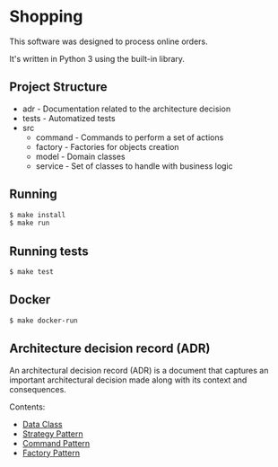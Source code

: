 # Shopping

This software was designed to process online orders. 

It's written in Python 3 using the built-in library.

## Project Structure
* adr - Documentation related to the architecture decision
* tests - Automatized tests 
* src
  * command - Commands to perform a set of actions
  * factory - Factories for objects creation
  * model - Domain classes
  * service - Set of classes to handle with business logic
  
## Running

```bash
$ make install
$ make run 
```

## Running tests
```bash
$ make test
```

## Docker
```bash
$ make docker-run
```

## Architecture decision record (ADR)

An architectural decision record (ADR) is a document that captures an important architectural decision made along 
with its context and consequences.

Contents:

* [Data Class](adr/adr_data_class.md)
* [Strategy Pattern](adr/adr_strategy_pattern.md)
* [Command Pattern](adr/adr_command_pattern.md)
* [Factory Pattern](adr/adr_factory_pattern.md)
